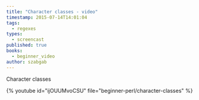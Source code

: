 ```yaml
---
title: "Character classes - video"
timestamp: 2015-07-14T14:01:04
tags:
  - regexes
types:
  - screencast
published: true
books:
  - beginner_video
author: szabgab
---
```



Character classes


{% youtube id="ijOUUMvoCSU" file="beginner-perl/character-classes" %}
